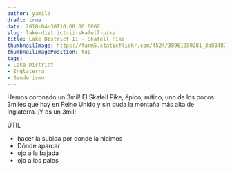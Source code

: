 ```yaml
---
author: yamila
draft: true
date: 2018-04-30T10:00:00.000Z
slug: lake-district-ii-skafell-pike
title: Lake District II - Skafell Pike
thumbnailImage: https://farm5.staticflickr.com/4524/38961959281_3a80482ee5_c.jpg
thumbnailImagePosition: top
tags:
- Lake District
- Inglaterra
- Senderismo
---
```



Hemos coronado un 3mil! El Skafell Pike, épico, mítico, uno de los pocos 3miles que hay en Reino Unido y sin duda la montaña más alta de Inglaterra. ¡Y es un 3mil!

ÚTIL
- hacer la subida por donde la hicimos
- Dónde aparcar
- ojo a la bajada
- ojo a los palos
